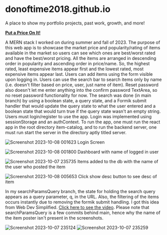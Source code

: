 # donoftime2018.github.io
A place to show my portfolio projects, past work, growth, and more!

[**Put a Price On It!**](https://github.com/donoftime2018/ItemCatalog)

A MERN stack I worked on during summer and fall of 2023. The purpose of this web app is to showcase the market price and popularity/rating of items available in the market so users can see which ones are best/worst rated and have the best/worst pricing. All the items are arranged in descending order in popularity and ascending order in price/name. So, the highest rated, least expensive items appear first and the lowest rated, most expensive items appear last. Users can add items using the form visible upon logging in. Users can use the search bar to search items only by name (i.e. doesn't filter based on price, user, just name of item). Reset password also doesn't let me enter anything into the confirm password TextArea, so no reset password functionality for now. The search was done (in main branch) by using a boolean state, a query state, and a Formik submit handler that would update the query state to what the user entered and a boolean state that would turn true if the query state wasn't an empty string. Users must login/register to use the app. Login was implemented using sessionStorage and an authContext. To run the app, one must run the react app in the root directory item-catalog, and to run the backend server, one must run start the server in the directory aptly titled server. 

![Screenshot 2023-10-08 001623](https://github.com/donoftime2018/donoftime2018.github.io/assets/84360449/f668ad8f-d2fb-401a-9648-58fb9d5d7f23)
Login Screen

![Screenshot 2023-10-08 001800](https://github.com/donoftime2018/donoftime2018.github.io/assets/84360449/7eefbddb-dab6-4de2-9828-5b2038081761)
Dashboard with name of logged in user

![Screenshot 2023-10-07 235735](https://github.com/donoftime2018/donoftime2018.github.io/assets/84360449/7b8a9ee7-95bb-486a-9698-271f18a26f21)
Items added to the db with the name of the user who posted the item

![Screenshot 2023-10-08 005653](https://github.com/donoftime2018/donoftime2018.github.io/assets/84360449/123da71c-30e9-430f-bb63-16bddc93cd46)
Click show desc button to see desc of item



In my searchParamsQuery branch, the state for holding the search query appears as a query parameter, q, in the URL. Also, the filtering of the items occurs instantly due to removing the formik submit handling. I got this idea from Web Dev Simplified. [Click here to see the video](https://www.youtube.com/watch?v=oZZEI23Ri6E&t=257s). Please note that searchParamsQuery is a few commits behind main, hence why the name of the item poster isn't present in the screenshots.

![Screenshot 2023-10-07 235124](https://github.com/donoftime2018/donoftime2018.github.io/assets/84360449/c106a330-0eb7-4699-83b9-fb9d5059a855)
![Screenshot 2023-10-07 235259](https://github.com/donoftime2018/donoftime2018.github.io/assets/84360449/5b7a7c85-6087-4cde-a762-2cb33575b444)
